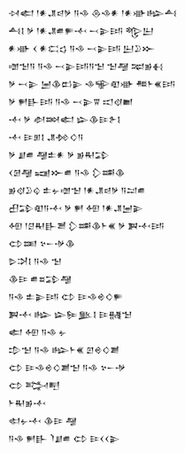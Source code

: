 <div class='block'>
<div class='line'>𒀴𒅗 𒁹𒀭𒂗𒁀𒃻 𒀀𒈾 𒁲𒈾𒀭 𒁹𒀭𒀝𒈗𒋀</div>
<div class='line'>𒋀𒋙 𒃻 𒁹𒀭𒂗𒌑𒊓𒋾 𒁁𒉌𒅀 𒈜𒌨</div>
<div class='line'>𒀭𒀝 𒌋 𒀭𒀫𒌓 𒀀𒈾 𒁁𒉌𒅀 𒌨𒊒𒁍</div>
<div class='line'>𒌝𒈠𒀀 𒀀𒈾 𒁁𒉌𒅀𒀀𒈠 𒈠𒆷 𒉈𒂊𒈬</div>
<div class='line'>𒃻 𒁁𒉌 𒅁𒆠𒆗𒉌 𒈾𒊍𒊏𒀝 𒍣𒈨𒌍𒅀</div>
<div class='line'>𒃻 𒂍𒃲𒅀 𒀀𒈾 𒁁𒉌𒐊 𒀊𒋼𒆤</div>
<div class='line'>𒋾 𒃻 𒀠𒇷𒅗 𒇽𒆠𒄿𒉿𒋙</div>
<div class='line'>𒋾 𒄿𒁳𒋙 𒂗𒁵𒄭𒀀</div>
<div class='line'>𒃻 𒋗𒌑 𒆷𒉺𒀭 𒃻 𒂊𒊑𒁉</div>
<div class='line'>𒌋𒌆𒆷 𒍢𒁍𒌑 𒀀𒈾 𒁷𒌁𒆠</div>
<div class='line'>𒂊𒋼𒊒𒌒 𒉺𒉡𒌝𒈠 𒁹𒀭𒂗𒁀𒃻 𒀀𒁺𒌑</div>
<div class='line'>𒌷𒁉𒊏𒀀𒋾 𒃻 𒂍 𒅇 𒁹𒀭𒂗𒅁𒉌</div>
<div class='line'>𒅇 𒁹𒆪𒊑𒃲𒍪 𒁷𒌁𒆠𒈨𒌍 𒃻 𒀉𒋾𒅀</div>
<div class='line'>𒌌𒌅 𒆳𒀸𒋩𒆠</div>
<div class='line'>𒌇𒋫𒋙 𒀀𒈾 𒈠</div>
<div class='line'>𒆠𒄿 𒌑𒊺𒁉𒆷</div>
<div class='line'>𒀀𒈾 𒉺𒉌𒅀 𒌌 𒄿𒈾𒄴𒄭𒊓</div>
<div class='line'>𒀉𒋾 𒈗 𒇽𒌉𒆥𒋙 𒄿𒉆𒈠</div>
<div class='line'>𒅗 𒅇 𒀀𒈾 𒉡</div>
<div class='line'>𒄠𒈠 𒀀𒈾 𒈗𒈨𒌍 𒇻𒄴𒄭𒋢</div>
<div class='line'>𒌌 𒄿𒈾𒄴𒄭𒋢𒈠 𒀀𒈾 𒆳𒀸𒋩</div>
<div class='line'>𒌌 𒅋𒋃</div>
<div class='line'>𒈨𒊑𒂊𒋾</div>
<div class='line'>𒊕𒉡𒋾 𒆠𒄿 𒆷</div>
<div class='line'>𒀀𒈾 𒂍𒃲 𒇺𒋗𒌑 𒌌 𒄿𒌋𒌋𒉌</div>
</div>